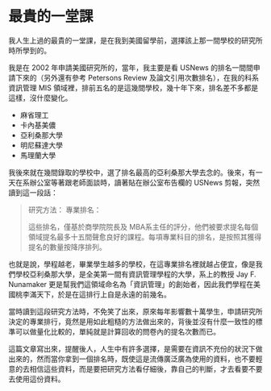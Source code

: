 # 最貴的一堂課

我人生上過的最貴的一堂課，是在我到美國留學前，選擇該上那一間學校的研究所時所學到的。

我是在 2002 年申請美國研究所的，當年，我主要是看 USNews 的排名一間間申請下來的（另外還有參考 Petersons Review 及論文引用次數排名），在我的科系資訊管理 MIS 領域裡，排前五名的是這幾間學校，幾十年下來，排名差不多都是這樣，沒什麼變化。

 * 麻省理工
 * 卡內基美儂
 * 亞利桑那大學
 * 明尼蘇達大學
 * 馬理蘭大學

我後來就在幾間錄取的學校中，選了排名最高的亞利桑那大學去念的。後來，有一天在系辦公室等著跟老師面談時，讀著貼在辦公室布告欄的 USNews 剪報，突然讀到這一段話：

> 研究方法：
> 專業排名：
>
> 這些排名，僅基於商學院院長及 MBA系主任的評分，他們被要求提名每個領域提名最多十五間聲愈良好的課程。每項專業科目的排名，是按照其獲得提名的數量按降序排列。

也就是說，學程越老，畢業學生越多的學校，在這專業排名裡就越占便宜，像是我們學校亞利桑那大學，是全美第一間有資訊管理學程的大學，系上的教授 Jay F. Nunamaker 更是幫我們這領域命名為「資訊管理」的創始者，因此我們學程在美國桃李滿天下，於是在這排行上自是永遠的前幾名。

當時讀到這段研究方法時，不免笑了出來，原來每年影響數十萬學生，申請研究所決定的專業排行，竟然是用如此粗糙的方法做出來的，背後並沒有什麼一致性的標準可以做量化比較的，單純就是計算回收的問卷內的提名次數而已。

這篇文章寫出來，提醒後人，人生中有許多選擇，是需要在資訊不充份的狀況下做出來的，然而當你拿到一個排名時，既使這是流傳廣泛廣為使用的資料，也不要輕意的去相信這些資料，而是要把研究方法看仔細後，靠自己的判斷，才去看要不要去使用這份資料。